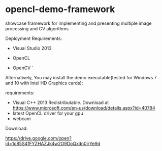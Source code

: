 # opencl-demo-framework

showcase framework for implementing and presenting multiple image processing and CV algorithms



Deployment Requirements:

- Visual Studio 2013

- OpenCL

- OpenCV
`


Alternatively, You may install the demo executable(tested for Windows 7 and 10 with Intel HD Graphics cards):

requirements:

- Visual C++ 2013 Redistributable. Download at https://www.microsoft.com/en-us/download/details.aspx?id=40784
- latest OpenCL driver for your gpu
- webcam

Download:

https://drive.google.com/open?id=1c85S4fFYZHAZJk4w2O9DoQxdn0irYe9d
